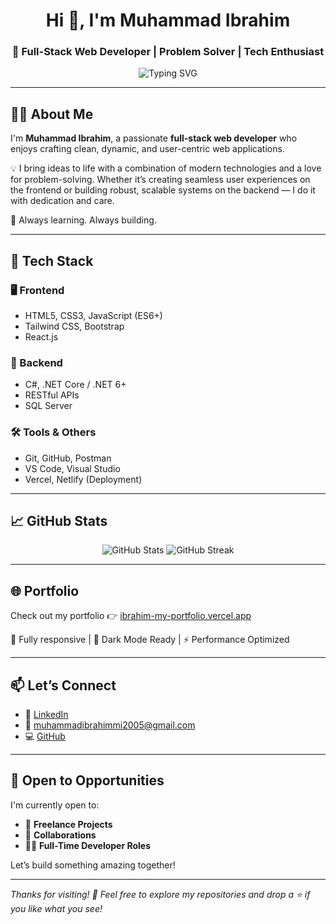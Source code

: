 <h1 align="center">Hi 👋, I'm Muhammad Ibrahim</h1>
<h3 align="center">🚀 Full-Stack Web Developer | Problem Solver | Tech Enthusiast</h3>

<p align="center">
  <img src="https://readme-typing-svg.demolab.com?font=Fira+Code&weight=500&size=22&pause=1000&center=true&width=435&lines=Building+web+apps+from+scratch;Frontend+%7C+Backend+%7C+APIs+%7C+Databases;Learning+and+Growing+Everyday!" alt="Typing SVG" />
</p>

---

## 👨‍💻 About Me

I'm **Muhammad Ibrahim**, a passionate **full-stack web developer** who enjoys crafting clean, dynamic, and user-centric web applications.

💡 I bring ideas to life with a combination of modern technologies and a love for problem-solving. Whether it’s creating seamless user experiences on the frontend or building robust, scalable systems on the backend — I do it with dedication and care.

🧠 Always learning. Always building.

---

## 🚀 Tech Stack

### 🖥️ Frontend
- HTML5, CSS3, JavaScript (ES6+)
- Tailwind CSS, Bootstrap
- React.js

### 🧰 Backend
- C#, .NET Core / .NET 6+
- RESTful APIs
- SQL Server

### 🛠️ Tools & Others
- Git, GitHub, Postman
- VS Code, Visual Studio
- Vercel, Netlify (Deployment)

---

## 📈 GitHub Stats

<p align="center">
  <img src="https://github-readme-stats.vercel.app/api?username=MuhammadIbrahimkha&show_icons=true&theme=radical" alt="GitHub Stats" />
  <img src="https://github-readme-streak-stats.herokuapp.com?user=MuhammadIbrahimkha&theme=radical" alt="GitHub Streak" />
</p>

---

## 🌐 Portfolio

Check out my portfolio 👉 [ibrahim-my-portfolio.vercel.app](https://ibrahim-my-portfolio.vercel.app)

🎯 Fully responsive | 🌙 Dark Mode Ready | ⚡ Performance Optimized

---

## 📫 Let’s Connect

- 💼 [LinkedIn](https://www.linkedin.com/in/muhammad-ibrahim-9b789a248/)
- 📧 muhammadibrahimmi2005@gmail.com
- 💻 [GitHub](https://github.com/MuhammadIbrahimkha)

---

## 🤝 Open to Opportunities

I'm currently open to:
- 🚀 **Freelance Projects**
- 🧩 **Collaborations**
- 🧑‍💼 **Full-Time Developer Roles**

Let’s build something amazing together!

---

*Thanks for visiting! 🙌 Feel free to explore my repositories and drop a ⭐ if you like what you see!*
